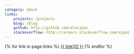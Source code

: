 ```yaml
---
category: about
links:
    projects: /projects
    blog: /blog
    github: http://github.com/alexjpaz
    stackoverflow: http://careers.stackoverflow.com/ajpaz
---
```


{% for link in page.links %}
<a class='btn btn-default btn-lg btn-block' href='{{link[1]}}'>{{ link[0] }}</a>
{% endfor %}
